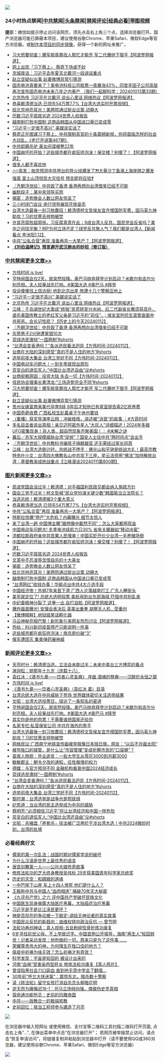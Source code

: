 ![](https://raw.githubusercontent.com/jsvpn/jsproxy/dev/64photo/fqnews-qr.jpg)

<div id="tt">
<h3>24小时热点禁闻|<a href="#%E4%B8%AD%E5%85%B1%E7%A6%81%E9%97%BB%E6%9B%B4%E5%A4%9A%E6%96%87%E7%AB%A0">中共禁闻</a>|<a href="#%E5%9B%BE%E7%89%87%E6%96%B0%E9%97%BB%E6%9B%B4%E5%A4%9A%E6%96%87%E7%AB%A0">头条禁闻</a>|<a href="#%E6%96%B0%E9%97%BB%E8%AF%84%E8%AE%BA%E6%9B%B4%E5%A4%9A%E6%96%87%E7%AB%A0">禁闻评论|<a href="#%E5%BF%85%E7%9C%8B%E7%BB%8F%E5%85%B8%E5%A5%BD%E6%96%87">经典必看</a>|<a href="https://fan1.xyz/3" target="_blank">带图视频</a></h3>
<div><b>提示：</b>微信如提示停止访问该网页，须先点击右上角三个点，选择浏览器打开。国产浏览器可能已屏蔽本项目，建议使用谷歌Chrome、苹果Safari、微软Edge等官方浏览器。或<a href="%E5%88%B6%E4%BD%9Cgit%E7%A6%81%E9%97%BB%E9%95%9C%E5%83%8F.md">制作本项目的同步镜像</a>，获得一个新的网址来推广。</div>
<ul>

<li><a href="/cbnews/20240113/1987192.md">习大怒要彻查！爆军舰竟靠找人帮忙才能开 军二代爆他下狠手【阿波罗网报道】</a></li>
<li><a href="/ccpdope/20240113/1987225.md">网上出现「习下蔡上」 蔡奇下场或不妙</a></li>
<li><a href="/ccpdope/20240113/1987161.md">京城夜话：习近平去年夏天北戴河一段讲话重点</a></li>
<li><a href="/cbnews/20240113/1987159.md">赵立坚疑似出事 赵妻微博异常引猜测</a></li>
<li><a href="/sohnews/20240113/1987186.md">固态电池真要来了？美电池科技公司股票一夜暴涨43%，印度丰田子公司高层再次宣布固态电池未来几年之内量产 （我们一起聊科学：202401013第33期）</a></li>
<li><a href="/cbnews/20240113/1987371.md">北京热传 习近平在北戴河 说出心里话 网络热议【阿波罗网报道】</a></li>
<li><a href="/topimagenews/20240113/1987472.md">恭喜赖清德当选 已领先54万票7.7%【台湾大选实时开票视频】</a></li>
<li><a href="/topimagenews/20240113/1987234.md">给北京响亮耳光！美两院通过挺台议案 动静大</a></li>
<li><a href="/topimagenews/20240113/1987281.md">历数习近平斑斑劣迹 2024世界人权报告</a></li>
<li><a href="/topimagenews/20240113/1987125.md">越南制打败中国制 这商品韩国从中国进口量已变成零</a></li>
<li><a href="/cbnews/20240113/1987372.md">“习近平一定很不高兴” 美媒说实话了</a></li>
<li><a href="/sohnews/20240113/1987435.md">蔡奇正在图谋习下蔡上，中共限制高官的十条震撼新规，你将面临怎样的社会大动乱。《老灯开讲第467期》</a></li>
<li><a href="/lishi/20240113/1987218.md">中共卸磨杀驴 美女间谍被整22年</a></li>
<li><a href="/topimagenews/20240113/1987378.md">中国崩坏的开始？这些城市都在疯狂挤泡沫！保交楼？别傻了！【阿波罗网报道】</a></li>
<li><a href="/lishi/20240113/1987217.md">很多人都不喜欢他</a></li>
<li><a href="/sohnews/20240113/1987269.md">🔥🔥突发：帕克预测中共垮台的导火线爆发了❓❗大量沙丁鱼涌上海岸随之爆发强震 富士山顶惊现大灾信号 预言即将应验❓</a></li>
<li><a href="/cbnews/20240113/1987356.md">〖兲朝浮世绘〗中共毁了香港 香港再想向台湾借鉴已经不可能</a></li>
<li><a href="/ccpdope/20240113/1987224.md">幽默段子：某中央领导买肉</a></li>
<li><a href="/topimagenews/20240113/1987248.md">揭密：造势晚会人数让网友惊呆了</a></li>
<li><a href="/headline/20240113/1987171.md">三小时闭门会议 央行领导展现开放姿态</a></li>
<li><a href="/comments/20240113/1987368.md">台湾大选最後一刻习放蠢招！赖清德柯文哲侯友宜齐增国防军费，因马英九神助攻？习的甘蔗吉祥物被焚</a></li>
<li><a href="/sohnews/20240113/1987267.md">许其亮腐败超郭徐，习反腐真意在此；9成台湾人反共，国民党会反省吗？美中之间找平衡？柯P为何立场不定？绿党反共聚人气？我们都是台湾人【新闻看点 李沐阳1.12】</a></li>
<li><a href="/topimagenews/20240113/1987451.md">中共“公私合营”再现 准备再共一大笔产？【阿波罗网报道】</a></li>
<li><b><a href="/comments/20200207/1272816.md" target="_blank">《刘伯温碑记》预言避开武汉肺炎的妙招（修订版）</a></b></li>
</ul>
</div>

<div class="catlist">
<h3><a href="/cbnews/" target="_blank">中共禁闻</a><span><a href="/cbnews/" target="_blank" rel="nofollow">更多文章>></a></span></h3>
<ul>
<li><a href="/comments/20240113/1987514.md" target="_blank">方伟时间 is live!</a></li>
<li><a href="/comments/20240113/1987442.md" target="_blank">亨特闹国会仅2天，就突然投降。奥巴马抛弃拜登计划启动？米歇尔和吉尔分别亮相，夫人较量战先打响。#美国大选 #奥巴马 #拜登</a></li>
<li><a href="/cbnews/20240113/1987418.md" target="_blank">投诉傻傻找上信访局! 他到北京出差 惨遭十几个警察压地上</a></li>
<li><a href="/cbnews/20240113/1987372.md" target="_blank">“习近平一定很不高兴” 美媒说实话了</a></li>
<li><a href="/cbnews/20240113/1987371.md" target="_blank">北京热传 习近平在北戴河 说出心里话 网络热议【阿波罗网报道】</a></li>
<li><a href="/cbnews/20240113/1987367.md" target="_blank">江峰：千岛湖世纪大案成“统独”民意转变分水岭，红二代副省长撒谎获高升，虐杀美国传教士的老红军父亲是习近平的“前任”，；侯友宜刑侦生涯曾直面中共邪恶，会长记性麽？【历史上的今天20240112】</a></li>
<li><a href="/cbnews/20240113/1987356.md" target="_blank">〖兲朝浮世绘〗中共毁了香港 香港再想向台湾借鉴已经不可能</a></li>
<li><a href="/cbnews/20240113/1987336.md" target="_blank">东莞男子2分钟遭掌掴10次</a></li>
<li><a href="/comments/20240113/1987335.md" target="_blank">蓝绿选民激辩“一国两制”#shorts</a></li>
<li><a href="/comments/20240113/1987314.md" target="_blank">“台湾会变香港吗？”各派选民看法迥异【方伟时间-20240112】</a></li>
<li><a href="/comments/20240113/1987313.md" target="_blank">台商在大陆的深刻感受“真的不是人住的地方”#shorts</a></li>
<li><a href="/comments/20240113/1987312.md" target="_blank">选举前夜大集会 台湾三党好不同【方伟时间-20240112】</a></li>
<li><a href="/cbnews/20240113/1987282.md" target="_blank">中国电动车问题大！一到冬季就现出原形</a></li>
<li><a href="/comments/20240113/1987235.md" target="_blank">蓝变白的退伍军人:“中国比台湾还自由”😮#shorts</a></li>
<li><a href="/comments/20240113/1987212.md" target="_blank">台商挺赖原因：投资大陆 失去一切【方伟时间-20240112】</a></li>
<li><a href="/comments/20240113/1987206.md" target="_blank">信民协会理事长黄清龙:“三场造势完全不同”#shorts</a></li>
<li><a href="/cbnews/20240113/1987192.md" target="_blank">习大怒要彻查！爆军舰竟靠找人帮忙才能开 军二代爆他下狠手【阿波罗网报道】</a></li>
<li><a href="/cbnews/20240113/1987159.md" target="_blank">赵立坚疑似出事 赵妻微博异常引猜测</a></li>
<li><a href="/cbnews/20240112/1987107.md" target="_blank">贵州女嫁富商来美代孕育8娃 8年后才知他已有家室提告索2亿抚养费</a></li>
<li><a href="/cbnews/20240112/1987106.md" target="_blank">中国奇葩收费 广西私校生趴着桌子午休也要钱</a></li>
<li><a href="/comments/20240112/1987075.md" target="_blank">（重播）获奖导演李云翔：冲破桎梏，讲述被“消音”的故事 ｜#方菲时间</a></li>
<li><a href="/comments/20240112/1987041.md" target="_blank">多名目击者说出真相！亲见迈阿密外星人“大灰人”详细描述！2024年多艘UFO密集现身！非人类、超自然现象齐聚美国！｜ #未解之谜</a></li>
<li><a href="/cbnews/20240112/1986928.md" target="_blank">幕后／共军大规模威胁台湾“促统”？国安人士估中共“两时间点”会出手</a></li>
<li><a href="/cbnews/20240112/1986887.md" target="_blank">〖兲朝浮世绘〗中共教科书骗孩子捐献器官 还无需经过家长同意</a></li>
<li><a href="/cbnews/20240112/1986854.md" target="_blank">江峰：台湾大选倒计时，共统战不停手：佛光山和平钟是统战大礼！最高宗教特务叶小文：台湾四大佛教名山中共攻下三座，星云法师用“佛法”加持解放台湾；基督教渐成统战重点【江峰漫谈20240111第800期】</a></li>

</ul>
</div>
<div class="catlist">
<h3><a href="/topimagenews/" target="_blank">图片新闻</a><span><a href="/topimagenews/" target="_blank" rel="nofollow">更多文章>></a></span></h3>
<ul>
<li><a href="/topimagenews/20240113/1987552.md" target="_blank">民进党国会没过半！赖清德：对手福国利民政见都会纳入施政方针</a></li>
<li><a href="/topimagenews/20240113/1987551.md" target="_blank">国会三党不过半！柯文哲喊“民众党扮演关键少数”韩国瑜当立法院长？</a></li>
<li><a href="/topimagenews/20240113/1987550.md" target="_blank">当选总统！赖清德揭3个重大意义</a></li>
<li><a href="/topimagenews/20240113/1987472.md" target="_blank">恭喜赖清德当选 已领先54万票7.7%【台湾大选实时开票视频】</a></li>
<li><a href="/topimagenews/20240113/1987451.md" target="_blank">中共“公私合营”再现 准备再共一大笔产？【阿波罗网报道】</a></li>
<li><a href="/topimagenews/20240113/1987450.md" target="_blank">特斯拉惊爆“停产”大危机？内幕曝光 细节太惊人</a></li>
<li><a href="/topimagenews/20240113/1987439.md" target="_blank">来了台湾一趟 中国博主曝“跟想像中截然不同”：怎么大家都用现金</a></li>
<li><a href="/topimagenews/20240113/1987417.md" target="_blank">中国电动车问题大! 冬季电池续航力只30% 省电关暖器如“移动冰窖”</a></li>
<li><a href="/topimagenews/20240113/1987416.md" target="_blank">洪都拉斯政府亲中共苦果人民埋单！中国买虾开价少台湾一半养殖场倒</a></li>
<li><a href="/topimagenews/20240113/1987378.md" target="_blank">中国崩坏的开始？这些城市都在疯狂挤泡沫！保交楼？别傻了！【阿波罗网报道】</a></li>
<li><a href="/topimagenews/20240113/1987281.md" target="_blank">历数习近平斑斑劣迹 2024世界人权报告</a></li>
<li><a href="/topimagenews/20240113/1987264.md" target="_blank">文革中不忍凌辱含恨自杀的十大美女</a></li>
<li><a href="/topimagenews/20240113/1987248.md" target="_blank">揭密：造势晚会人数让网友惊呆了</a></li>
<li><a href="/topimagenews/20240113/1987234.md" target="_blank">给北京响亮耳光！美两院通过挺台议案 动静大</a></li>
<li><a href="/topimagenews/20240113/1987125.md" target="_blank">越南制打败中国制 这商品韩国从中国进口量已变成零</a></li>
<li><a href="/topimagenews/20240112/1987091.md" target="_blank">“台湾网红”收钱办事！华邮点出中共4大介选手段</a></li>
<li><a href="/topimagenews/20240112/1987023.md" target="_blank">中国经济惨！外销7年来首下滑 广西人沦落越南打工 广东人睡街头</a></li>
<li><a href="/topimagenews/20240112/1987009.md" target="_blank">美军就定位了! 总统大选明投票 美航母到台东部海域 吓阻中共别乱来</a></li>
<li><a href="/topimagenews/20240112/1986962.md" target="_blank">中纪委精神分裂了 这拳一出 自打自脸【阿波罗网报道】</a></li>
<li><a href="/topimagenews/20240112/1986920.md" target="_blank">爆炸画面曝光! 安理会表决后 英美出重拳 胡塞无人机&#8230;受重创</a></li>
<li><a href="/topimagenews/20240112/1986858.md" target="_blank">【微博精粹】地狱级笑话孵化器</a></li>
<li><a href="/topimagenews/20240112/1986856.md" target="_blank">马云神秘亮相巴黎！新形象引来网友热烈讨论【阿波罗网报道】</a></li>
<li><a href="/topimagenews/20240112/1986833.md" target="_blank">热帖：科兴新冠疫苗停产只能说明一件事</a></li>
<li><a href="/topimagenews/20240112/1986776.md" target="_blank">这些城市都在疯狂挤泡沫！南京房价破“3”</a></li>
<li><a href="/topimagenews/20240112/1986775.md" target="_blank">俄军遭团灭 集束弹药展神威</a></li>

</ul>
</div>
<div class="catlist">
<h3><a href="/comments/" target="_blank">新闻评论</a><span><a href="/comments/" target="_blank" rel="nofollow">更多文章>></a></span></h3>
<ul>
<li><a href="/comments/20240113/1987549.md" target="_blank">天亮时分：赖清德当选，立法会未能过半；未来中美台三方博弈的看点</a></li>
<li><a href="/comments/20240113/1987539.md" target="_blank">渖涧松：她那年十九岁（连载十八）</a></li>
<li><a href="/comments/20240113/1987518.md" target="_blank">袁红冰：《酒书九章——饮者心灵圣典》 序曲 酒魂的祭典——沉醉於永恒之巅</a></li>
<li><a href="/comments/20240113/1987514.md" target="_blank">方伟时间 is live!</a></li>
<li><a href="/comments/20240113/1987509.md" target="_blank">《酒书九章——饮者心灵圣典》（袁红冰 着）目录</a></li>
<li><a href="/comments/20240113/1987501.md" target="_blank">台湾总统大选在中共威胁下登场 世界媒体密切关注选举结果</a></li>
<li><a href="/comments/20240113/1987449.md" target="_blank">文昭：台湾大选投票日，探访了一条知名的密道</a></li>
<li><a href="/comments/20240113/1987442.md" target="_blank">亨特闹国会仅2天，就突然投降。奥巴马抛弃拜登计划启动？米歇尔和吉尔分别亮相，夫人较量战先打响。#美国大选 #奥巴马 #拜登</a></li>
<li><a href="/comments/20240113/1987382.md" target="_blank">其实你是他的肉票！不需要谁把国家还给你</a></li>
<li><a href="/comments/20240113/1987374.md" target="_blank">名家专栏:私营保安公司 中共在海外的黑手</a></li>
<li><a href="/comments/20240113/1987368.md" target="_blank">台湾大选最後一刻习放蠢招！赖清德柯文哲侯友宜齐增国防军费，因马英九神助攻？习的甘蔗吉祥物被焚</a></li>
<li><a href="/comments/20240113/1987346.md" target="_blank">网络民议:广西南宁地铁宣传画被举报像日本旭日旗，网友：“以后不许画太阳”</a></li>
<li><a href="/comments/20240113/1987345.md" target="_blank">被骂牲口的城管，是什么让“市容管理”变成折腾市民的“口袋罪”？</a></li>
<li><a href="/comments/20240113/1987344.md" target="_blank">首席人物观：毕业返贫：一些大学生从零花3000到月薪3000</a></li>
<li><a href="/comments/20240113/1987343.md" target="_blank">敏敏郡主：朝令夕改的通知，任性傲慢的权力</a></li>
<li><a href="/comments/20240113/1987342.md" target="_blank">德媒：与官方预测不同 金融机构看衰中国2024经济成长</a></li>
<li><a href="/comments/20240113/1987335.md" target="_blank">蓝绿选民激辩“一国两制”#shorts</a></li>
<li><a href="/comments/20240113/1987314.md" target="_blank">“台湾会变香港吗？”各派选民看法迥异【方伟时间-20240112】</a></li>
<li><a href="/comments/20240113/1987313.md" target="_blank">台商在大陆的深刻感受“真的不是人住的地方”#shorts</a></li>
<li><a href="/comments/20240113/1987312.md" target="_blank">选举前夜大集会 台湾三党好不同【方伟时间-20240112】</a></li>
<li><a href="/comments/20240113/1987290.md" target="_blank">黎时潮：台湾选举是战争也是照妖镜</a></li>
<li><a href="/comments/20240113/1987289.md" target="_blank">纪思道：当台湾的民主选举成为中共的威胁</a></li>
<li><a href="/comments/20240113/1987271.md" target="_blank">蔡明芳:“必须相信习近平”将让台湾经济和中国一样危险</a></li>
<li><a href="/comments/20240113/1987235.md" target="_blank">蓝变白的退伍军人:“中国比台湾还自由”😮#shorts</a></li>
<li><a href="/comments/20240113/1987233.md" target="_blank">文昭：杀猪盘「养套杀」技法被广泛用於干涉台湾大选！中共2024微妙时刻，台湾的处境</a></li>

</ul>
</div>

<div class="catlist">
<h3>必看经典好文</h3>
<ul>
<li><a href="/comments/20191110/1037275.md" target="_blank">儒家的第一次乱法：战国时期对儒家学说的破坏</a></li>
<li><a href="/ssgc/20200820/1382763.md" target="_blank">为什么汉语是世界上最优秀的语言</a></li>
<li><a href="/comments/20220902/1779609.md" target="_blank">唐宫剑舞第一人——公孙大娘传奇故事</a></li>
<li><a href="/comments/20190517/1129285.md" target="_blank">修炼法轮功的芝大终身教授吴伟标 29岁获美国青年科学家总统奖</a></li>
<li><a href="/cbnews/20190219/1083302.md" target="_blank">历史的天空：和嫦娥的道缘</a></li>
<li><a href="/cbnews/20200611/1343057.md" target="_blank">一中巴摔下山崖 车上十四人惨死 他们是什么人？</a></li>
<li><a href="/cbnews/20200730/1371580.md" target="_blank">王毅称中共与中国人“血肉相连” 捅破70年天大秘密</a></li>
<li><a href="/bookonline/20131116/201050.md" target="_blank">《九评共产党》之六 评中国共产党破坏民族文化</a></li>
<li><a href="/comments/20230815/1920336.md" target="_blank">中国医生现身揭露大陆医疗黑幕，大陆癌症治疗黑幕</a></li>
<li><a href="/comments/20220703/1753426.md" target="_blank">习近平是不是比江泽民更坏？</a></li>
<li><a href="/tculture/20120629/35483.md" target="_blank">神是否存在的争论被一下敲定-讲给无神论者的真实故事</a></li>
<li><a href="/comments/20220713/1757701.md" target="_blank">中国民众反抗的新趋向：由维权转向政治反抗 — 曾节明</a></li>
<li><a href="/comments/20190516/1128964.md" target="_blank">法轮功再创神话：真人视频-五处粉碎性骨折炼功康复</a></li>
<li><a href="/comments/20210716/1588420.md" target="_blank">6岁寻找前世父母，不上学就识字。中国首例公开报导，海南“再生人”轮回转世！记者采访发现：他所做的一切，原来只是为了这件事 &#8230;&#8230;</a></li>
<li><a href="/comments/20200618/1346830.md" target="_blank">荣耀尊贵伟大的神，为何降生在牲口住的地方？</a></li>
<li><a href="/comments/20200502/1322275.md" target="_blank">瘟疫中祈祷为啥无效？怎么祈祷才有奇效？</a></li>
<li><a href="/comments/20230228/1854345.md" target="_blank">科学发现：宇宙是轮回的 被设计出来的</a></li>
<li><a href="/comments/20210720/1514622.md" target="_blank">河南“血祸”受害染丙型肝炎 修炼法轮功康复【真人照片】</a></li>
<li><a href="/topimagenews/20200928/1404412.md" target="_blank">曾误陷黑社会刀口舔血 直到他无意中学会了翻墙&#8230;</a></li>
<li><a href="/topimagenews/20171017/843193.md" target="_blank">30年前“呼兰大侠迷案”：震惊东北，暗杀数十警察</a></li>
<li><a href="/comments/20190512/1127015.md" target="_blank">读《转法轮》留守女孩打消自杀念头柳暗花明</a></li>
<li><a href="/tculture/20190304/1091072.md" target="_blank">逆天而为痛悔迟19-1：司马立场倾向强，偶做伪史歪真相</a></li>
<li><a href="/cbnews/20180711/970353.md" target="_blank">宿命通功能所见：史前的玛雅帝国</a></li>
<li><a href="/comments/20220331/1712636.md" target="_blank">中共——政教合一的极端邪教</a></li>
<li><a href="/aomi/history/20141104/323033.md" target="_blank">史前回忆：我当工程师参与建造了月亮</a></li>

</ul>
</div>

![](https://raw.githubusercontent.com/jsvpn/jsproxy/dev/64photo/fqnews-qr.jpg)

在浏览器中输入短网址 或使用微信、支付宝等二维码工具扫描二维码打开页面, 点击右上角"...", 在弹出菜单中点击“在浏览器打开”； 若网页被举报禁止访问，请点击“恢复申请访问”，将链接复制并粘贴到浏览器中打开（请不要使用QQ或360浏览器，建议使用谷歌Chrome、苹果Safari、微软Edge等官方浏览器）

![](https://raw.githubusercontent.com/jsvpn/jsproxy/dev/64photo/wx.jpg)